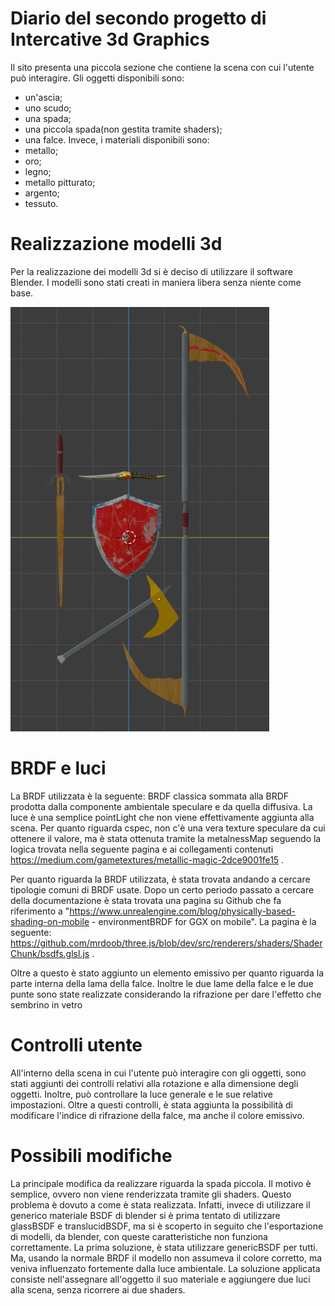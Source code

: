 # Diario del secondo progetto di Intercative 3d Graphics

Il sito presenta una piccola sezione che contiene la scena con cui l'utente può interagire. Gli oggetti disponibili sono:
- un'ascia;
- uno scudo;
- una spada;
- una piccola spada(non gestita tramite shaders);
- una falce.
Invece, i materiali disponibili sono:
- metallo;
- oro;
- legno;
- metallo pitturato;
- argento;
- tessuto.

# Realizzazione modelli 3d

Per la realizzazione dei modelli 3d si è deciso di utilizzare il software Blender. I modelli sono stati creati in maniera libera senza niente come base.

![](screenshot/models.png)


# BRDF e luci

La BRDF utilizzata è la seguente: BRDF classica sommata alla BRDF prodotta dalla componente ambientale speculare e da quella diffusiva. La luce è una semplice pointLight che non viene effettivamente aggiunta alla scena. Per quanto riguarda cspec, non c'è una vera texture speculare da cui ottenere il valore, ma è stata ottenuta tramite la metalnessMap seguendo la logica trovata nella seguente pagina e ai collegamenti contenuti https://medium.com/gametextures/metallic-magic-2dce9001fe15 .

Per quanto riguarda la BRDF utilizzata, è stata trovata andando a cercare tipologie comuni di BRDF usate. Dopo un certo periodo passato a cercare della documentazione è stata trovata una  pagina su Github che fa riferimento a "https://www.unrealengine.com/blog/physically-based-shading-on-mobile - environmentBRDF for GGX on mobile". La pagina è la seguente: https://github.com/mrdoob/three.js/blob/dev/src/renderers/shaders/ShaderChunk/bsdfs.glsl.js .

Oltre a questo è stato aggiunto un elemento emissivo per quanto riguarda la parte interna della lama della falce. Inoltre le due lame della falce e le due punte sono state realizzate considerando la rifrazione per dare l'effetto che sembrino in vetro


# Controlli utente

All'interno della scena in cui l'utente può interagire con gli oggetti, sono stati aggiunti dei controlli relativi alla rotazione e alla dimensione degli oggetti. Inoltre, può controllare la luce generale e le sue relative impostazioni. Oltre a questi controlli, è stata aggiunta la possibilità di modificare l'indice di rifrazione della falce, ma anche il colore emissivo.

# Possibili modifiche

La principale modifica da realizzare riguarda la spada piccola. Il motivo è semplice, ovvero non viene renderizzata tramite gli shaders. Questo problema è dovuto a come è stata realizzata. Infatti, invece di utilizzare il generico materiale BSDF di blender si è prima tentato di utilizzare glassBSDF e translucidBSDF, ma si è scoperto in seguito che l'esportazione di modelli, da blender, con queste caratteristiche non funziona correttamente. La prima soluzione, è stata utilizzare genericBSDF per tutti. Ma, usando la normale BRDF il modello non assumeva il colore corretto, ma veniva influenzato fortemente dalla luce ambientale. La soluzione applicata consiste nell'assegnare all'oggetto il suo materiale e aggiungere due luci alla scena, senza ricorrere ai due shaders.